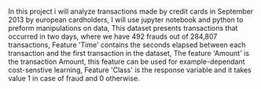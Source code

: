 In this project i will analyze transactions made by credit cards in September 2013 by european cardholders,
I will use jupyter notebook and python to preform manipulations on data,
This dataset presents transactions that occurred in two days, where we have 492 frauds out of 284,807 transactions,
Feature 'Time' contains the seconds elapsed between each transaction and the first transaction in the dataset,
The feature 'Amount' is the transaction Amount, this feature can be used for example-dependant cost-senstive learning,
Feature 'Class' is the response variable and it takes value 1 in case of fraud and 0 otherwise.
